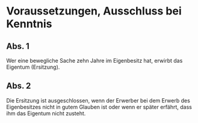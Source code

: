 # Voraussetzungen, Ausschluss bei Kenntnis



## Abs. 1

 Wer eine bewegliche Sache zehn Jahre im Eigenbesitz hat, erwirbt das Eigentum (Ersitzung).

## Abs. 2

 Die Ersitzung ist ausgeschlossen, wenn der Erwerber bei dem Erwerb des Eigenbesitzes nicht in gutem Glauben ist oder wenn er später erfährt, dass ihm das Eigentum nicht zusteht. 

